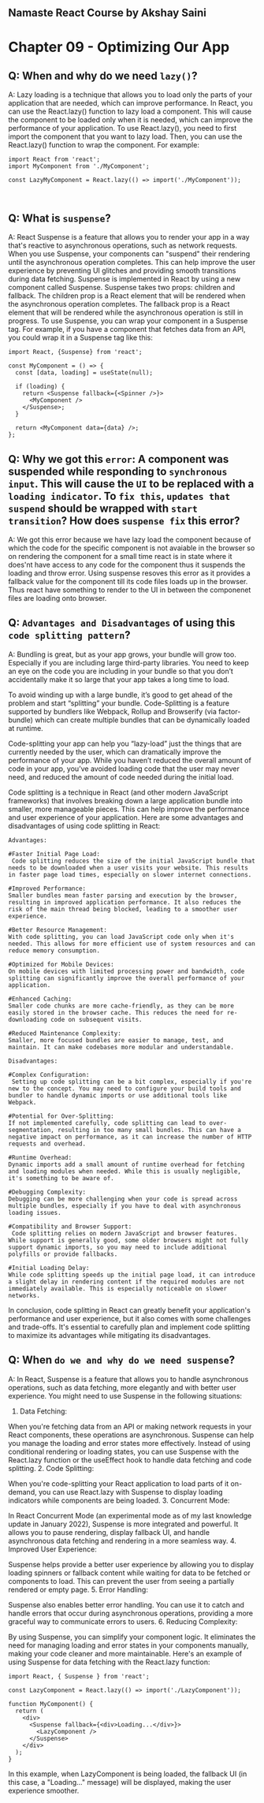 ## Namaste React Course by Akshay Saini
# Chapter 09 - Optimizing Our App


## Q: When and why do we need `lazy()`?
A: Lazy loading is a technique that allows you to load only the parts of your application that are needed, which can improve performance. In React, you can use the React.lazy() function to lazy load a component. This will cause the component to be loaded only when it is needed, which can improve the performance of your application.
To use React.lazy(), you need to first import the component that you want to lazy load. Then, you can use the React.lazy() function to wrap the component. For example:
```
import React from 'react';
import MyComponent from './MyComponent';

const LazyMyComponent = React.lazy(() => import('./MyComponent'));

   
```



## Q:  What is `suspense`?
A: React Suspense is a feature that allows you to render your app in a way that's reactive to asynchronous operations, such as network requests. When you use Suspense, your components can "suspend" their rendering until the asynchronous operation completes. This can help improve the user experience by preventing UI glitches and providing smooth transitions during data fetching.
Suspense is implemented in React by using a new component called Suspense. Suspense takes two props: children and fallback. The children prop is a React element that will be rendered when the asynchronous operation completes. The fallback prop is a React element that will be rendered while the asynchronous operation is still in progress.
To use Suspense, you can wrap your component in a Suspense tag. For example, if you have a component that fetches data from an API, you could wrap it in a Suspense tag like this:
```
import React, {Suspense} from 'react';

const MyComponent = () => {
  const [data, loading] = useState(null);

  if (loading) {
    return <Suspense fallback={<Spinner />}>
      <MyComponent />
    </Suspense>;
  }

  return <MyComponent data={data} />;
};

```

## Q:  Why we got this `error`: A component was suspended while responding to `synchronous input`. This will cause the `UI` to be replaced with a `loading indicator`. To `fix this`, `updates that suspend` should be wrapped with `start transition`? How does `suspense fix` this error?
A: We got this error because we have lazy load the component because of which the code for the specific component is not avaiable in the browser so on rendering the component for a small time react is in state where it does'nt have access to any code for the component thus it suspends the loading and throw error.
Using suspense resoves this error as it provides a fallback value for the component till its code files loads up in the browser. Thus react have something to render to the UI in between the componenet files are loading onto browser.



## Q:  `Advantages and Disadvantages` of using this `code splitting pattern`?
A: Bundling is great, but as your app grows, your bundle will grow too. Especially if you are including large third-party libraries. You need to keep an eye on the code you are including in your bundle so that you don’t accidentally make it so large that your app takes a long time to load.

To avoid winding up with a large bundle, it’s good to get ahead of the problem and start “splitting” your bundle. Code-Splitting is a feature supported by bundlers like Webpack, Rollup and Browserify (via factor-bundle) which can create multiple bundles that can be dynamically loaded at runtime.

Code-splitting your app can help you “lazy-load” just the things that are currently needed by the user, which can dramatically improve the performance of your app. While you haven’t reduced the overall amount of code in your app, you’ve avoided loading code that the user may never need, and reduced the amount of code needed during the initial load.

Code splitting is a technique in React (and other modern JavaScript frameworks) that involves breaking down a large application bundle into smaller, more manageable pieces. This can help improve the performance and user experience of your application. Here are some advantages and disadvantages of using code splitting in React:

```
Advantages:

#Faster Initial Page Load:
 Code splitting reduces the size of the initial JavaScript bundle that needs to be downloaded when a user visits your website. This results in faster page load times, especially on slower internet connections.

#Improved Performance:
Smaller bundles mean faster parsing and execution by the browser, resulting in improved application performance. It also reduces the risk of the main thread being blocked, leading to a smoother user experience.

#Better Resource Management:
With code splitting, you can load JavaScript code only when it's needed. This allows for more efficient use of system resources and can reduce memory consumption.

#Optimized for Mobile Devices:
On mobile devices with limited processing power and bandwidth, code splitting can significantly improve the overall performance of your application.

#Enhanced Caching:
Smaller code chunks are more cache-friendly, as they can be more easily stored in the browser cache. This reduces the need for re-downloading code on subsequent visits.

#Reduced Maintenance Complexity:
Smaller, more focused bundles are easier to manage, test, and maintain. It can make codebases more modular and understandable.
```
```
Disadvantages:

#Complex Configuration:
 Setting up code splitting can be a bit complex, especially if you're new to the concept. You may need to configure your build tools and bundler to handle dynamic imports or use additional tools like Webpack.

#Potential for Over-Splitting:
If not implemented carefully, code splitting can lead to over-segmentation, resulting in too many small bundles. This can have a negative impact on performance, as it can increase the number of HTTP requests and overhead.

#Runtime Overhead:
Dynamic imports add a small amount of runtime overhead for fetching and loading modules when needed. While this is usually negligible, it's something to be aware of.

#Debugging Complexity:
Debugging can be more challenging when your code is spread across multiple bundles, especially if you have to deal with asynchronous loading issues.

#Compatibility and Browser Support:
 Code splitting relies on modern JavaScript and browser features. While support is generally good, some older browsers might not fully support dynamic imports, so you may need to include additional polyfills or provide fallbacks.

#Initial Loading Delay:
While code splitting speeds up the initial page load, it can introduce a slight delay in rendering content if the required modules are not immediately available. This is especially noticeable on slower networks.
```

In conclusion, code splitting in React can greatly benefit your application's performance and user experience, but it also comes with some challenges and trade-offs. It's essential to carefully plan and implement code splitting to maximize its advantages while mitigating its disadvantages.

## Q: When `do we and why do we need suspense`?
A: In React, Suspense is a feature that allows you to handle asynchronous operations, such as data fetching, more elegantly and with better user experience. You might need to use Suspense in the following situations:

1. Data Fetching:

When you're fetching data from an API or making network requests in your React components, these operations are asynchronous. Suspense can help you manage the loading and error states more effectively.
Instead of using conditional rendering or loading states, you can use Suspense with the React.lazy function or the useEffect hook to handle data fetching and code splitting.
2. Code Splitting:

When you're code-splitting your React application to load parts of it on-demand, you can use React.lazy with Suspense to display loading indicators while components are being loaded.
3. Concurrent Mode:

In React Concurrent Mode (an experimental mode as of my last knowledge update in January 2022), Suspense is more integrated and powerful. It allows you to pause rendering, display fallback UI, and handle asynchronous data fetching and rendering in a more seamless way.
4. Improved User Experience:

Suspense helps provide a better user experience by allowing you to display loading spinners or fallback content while waiting for data to be fetched or components to load. This can prevent the user from seeing a partially rendered or empty page.
5. Error Handling:

Suspense also enables better error handling. You can use it to catch and handle errors that occur during asynchronous operations, providing a more graceful way to communicate errors to users.
6. Reducing Complexity:

By using Suspense, you can simplify your component logic. It eliminates the need for managing loading and error states in your components manually, making your code cleaner and more maintainable.
Here's an example of using Suspense for data fetching with the React.lazy function:

```
import React, { Suspense } from 'react';

const LazyComponent = React.lazy(() => import('./LazyComponent'));

function MyComponent() {
  return (
    <div>
      <Suspense fallback={<div>Loading...</div>}>
        <LazyComponent />
      </Suspense>
    </div>
  );
}

```
In this example, when LazyComponent is being loaded, the fallback UI (in this case, a "Loading..." message) will be displayed, making the user experience smoother.


